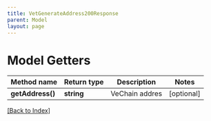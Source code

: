 ```yaml
---
title: VetGenerateAddress200Response
parent: Model
layout: page
---
```


# Model Getters

Method name | Return type | Description | Notes
------------ | ------------- | ------------- | -------------
**getAddress()** | **string** | VeChain addres | [optional]

[[Back to Index]](../index.md)
